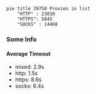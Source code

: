 
```mermaid
pie title 39750 Proxies in list
    "HTTP" : 23830
    "HTTPS": 5845
    "SOCKS" : 14468
```

### Some Info
#### Average Timeout

- mixed: 2.9s
- http: 1.5s
- https: 8.6s
- socks: 6.4s